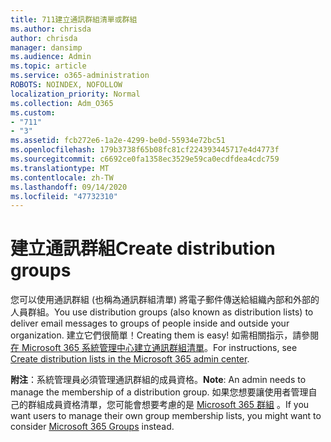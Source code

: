 ```yaml
---
title: 711建立通訊群組清單或群組
ms.author: chrisda
author: chrisda
manager: dansimp
ms.audience: Admin
ms.topic: article
ms.service: o365-administration
ROBOTS: NOINDEX, NOFOLLOW
localization_priority: Normal
ms.collection: Adm_O365
ms.custom:
- "711"
- "3"
ms.assetid: fcb272e6-1a2e-4299-be0d-55934e72bc51
ms.openlocfilehash: 179b3738f65b08fc81cf224393445717e4d4773f
ms.sourcegitcommit: c6692ce0fa1358ec3529e59ca0ecdfdea4cdc759
ms.translationtype: MT
ms.contentlocale: zh-TW
ms.lasthandoff: 09/14/2020
ms.locfileid: "47732310"
---
```

# <a name="create-distribution-groups"></a><span data-ttu-id="78d33-102">建立通訊群組</span><span class="sxs-lookup"><span data-stu-id="78d33-102">Create distribution groups</span></span>

<span data-ttu-id="78d33-103">您可以使用通訊群組 (也稱為通訊群組清單) 將電子郵件傳送給組織內部和外部的人員群組。</span><span class="sxs-lookup"><span data-stu-id="78d33-103">You use distribution groups (also known as distribution lists) to deliver email messages to groups of people inside and outside your organization.</span></span> <span data-ttu-id="78d33-104">建立它們很簡單！</span><span class="sxs-lookup"><span data-stu-id="78d33-104">Creating them is easy!</span></span> <span data-ttu-id="78d33-105">如需相關指示，請參閱 [在 Microsoft 365 系統管理中心建立通訊群組清單](https://docs.microsoft.com/microsoft-365/admin/setup/create-distribution-lists)。</span><span class="sxs-lookup"><span data-stu-id="78d33-105">For instructions, see [Create distribution lists in the Microsoft 365 admin center](https://docs.microsoft.com/microsoft-365/admin/setup/create-distribution-lists).</span></span>

<span data-ttu-id="78d33-106">**附注**：系統管理員必須管理通訊群組的成員資格。</span><span class="sxs-lookup"><span data-stu-id="78d33-106">**Note**: An admin needs to manage the membership of a distribution group.</span></span> <span data-ttu-id="78d33-107">如果您想要讓使用者管理自己的群組成員資格清單，您可能會想要考慮的是 [Microsoft 365 群組](https://support.office.com/article/b565caa1-5c40-40ef-9915-60fdb2d97fa2) 。</span><span class="sxs-lookup"><span data-stu-id="78d33-107">If you want users to manage their own group membership lists, you might want to consider [Microsoft 365 Groups](https://support.office.com/article/b565caa1-5c40-40ef-9915-60fdb2d97fa2) instead.</span></span>
